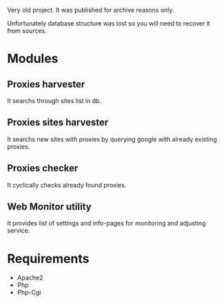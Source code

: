 Very old project. It was published for archive reasons only.

Unfortunately database structure was lost so you will need to recover it from sources.

# Modules
## Proxies harvester
It searchs through sites list in db.

## Proxies sites harvester
It searchs new sites with proxies by querying google with already existing proxies.

## Proxies checker
It cyclically checks already found proxies.

## Web Monitor utility
It provides list of settings and info-pages for monitoring and adjusting service.

# Requirements
 * Apache2
 * Php
 * Php-Cgi
